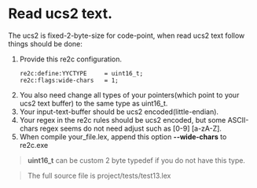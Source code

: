 # <a id="ReadingUcs2">Read ucs2 text.</a>
The ucs2 is fixed-2-byte-size for code-point, when read ucs2 text follow things should be done:
 1. Provide this re2c configuration.
    ```
    re2c:define:YYCTYPE     = uint16_t;
    re2c:flags:wide-chars   = 1;
    ```
 2. You also need change all types of your pointers(which point to your ucs2 text buffer) to the same type as uint16_t.
 3. Your input-text-buffer should be ucs2 encoded(little-endian).
 4. Your regex in the re2c rules should be ucs2 encoded, but some ASCII-chars regex seems do not need adjust such as \[0-9] \[a-zA-Z].
 5. When compile your_file.lex, append this option **--wide-chars** to re2c.exe

> **uint16_t** can be custom 2 byte typedef if you do not have this type.

> The full source file is project/tests/test13.lex